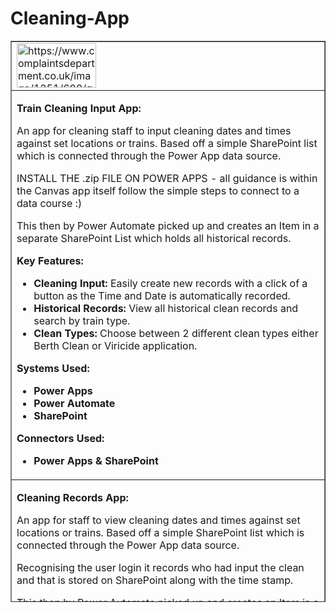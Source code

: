 # Cleaning-App
<table style="border-collapse: collapse; width: 100%; height: 898px;" border="1">
<tbody>
<tr style="height: 55px;">
<td style="width: 100%; height: 55px;"><img src="https://www.complaintsdepartment.co.uk/image/1251/600/govia-thameslink-railway.jpg" alt="https://www.complaintsdepartment.co.uk/image/1251/600/govia-thameslink-railway.jpg" width="127" height="71" /></td>
</tr>
<tr style="height: 375px;">
<td style="width: 100%; height: 375px;">
<p><strong>Train Cleaning Input App:</strong></p>
<p>An app for cleaning staff to input cleaning dates and times against set locations or trains. Based off a simple SharePoint list which is connected through the Power App data source.</p>
<p> INSTALL THE .zip FILE ON POWER APPS - all guidance is within the Canvas app itself follow the simple steps to connect to a data course :)</p>
<p>This then by Power Automate picked up and creates an Item in a separate SharePoint List which holds all historical records.</p>
<p><strong>Key Features:</strong></p>
<ul>
<li><strong>Cleaning Input:</strong> Easily create new records with a click of a button as the Time and Date is automatically recorded.</li>
<li><strong>Historical Records:</strong> View all historical clean records and search by train type.</li>
<li><strong>Clean Types:</strong> Choose between 2 different clean types either Berth Clean or Viricide application.</li>
</ul>
<p><strong>Systems Used:</strong></p>
<ul>
<li><strong>Power Apps</strong></li>
<li><strong>Power Automate</strong></li>
<li><strong>SharePoint</strong></li>
</ul>
<p><strong>Connectors Used:</strong></p>
<ul>
<li><strong>Power Apps &amp; SharePoint</strong></li>
</ul>
</td>
</tr>
<tr>
<td style="width: 100%;">
<p><strong>Cleaning Records App:</strong></p>
<p>An app for staff to view cleaning dates and times against set locations or trains. Based off a simple SharePoint list which is connected through the Power App data source.</p>
<p>Recognising the user login it records who had input the clean and that is stored on SharePoint along with the time stamp.</p>
<p>This then by Power Automate picked up and creates an Item in a separate SharePoint List which holds all historical records.</p>
<p><strong>Key Features:</strong></p>
<ul>
<li><strong>Historical Records:</strong> View all historical clean records and search by train type.</li>
<li><strong>Clean Types:</strong> Choose between 2 different clean types either Berth Clean or Viricide application.</li>
</ul>
<p><strong>Systems Used:</strong></p>
<ul>
<li><strong>Power Apps</strong></li>
<li><strong>Power Automate</strong></li>
<li><strong>SharePoint</strong></li>
</ul>
<p><strong>Connectors Used:</strong></p>
<ul>
<li><strong>Power Apps &amp; SharePoint</strong></li>
</ul>
</td>
</tr>
<tr style="height: 46px;">
<td style="width: 100%; height: 46px;">
<p><strong>Legal Notice</strong></p>
</td>
</tr>
<tr style="height: 422px;">
<td style="width: 100%; height: 422px;">
<p>This app template is provided under the&nbsp;<a href="https://github.com/gtrailway/Cleaning-App/blob/main/LICENSE">MIT License</a>&nbsp;terms. In addition to these terms, by using this app template you agree to the following:</p>
<ul>
<li>
<p>You, not Govia Thameslink Railway, will license the use of your app to users or organization.</p>
</li>
<li>
<p>This app template is not intended to substitute your own regulatory due diligence or make you or your app compliant with respect to any applicable regulations, including but not limited to privacy, healthcare, employment, or financial regulations.</p>
</li>
<li>
<p>You are responsible for complying with all applicable privacy and security regulations including those related to use, collection and handling of any personal data by your app. This includes complying with all internal privacy and security policies of your organization if your app is developed to be sideloaded internally within your organization. Where applicable, you may be responsible for data related incidents or data subject requests for data collected through your app.</p>
</li>
<li>
<p>Any trademarks or registered trademarks of Govia Thameslink Railway in the United Kingdom and/or other countries and logos included in this repository are the property of Microsoft, and the license for this project does not grant you rights to use any Govia Thameslink Railway names, logos or trademarks outside of this repository.</p>
</li>
</ul>
<p>&nbsp;</p>
</td>
</tr>
</tbody>
</table>
